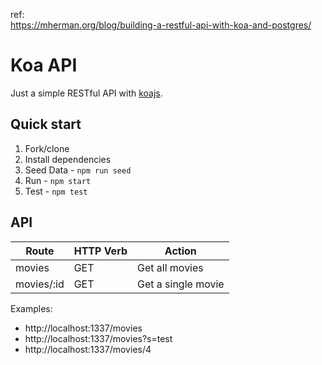 ref:  
https://mherman.org/blog/building-a-restful-api-with-koa-and-postgres/



# Koa API

Just a simple RESTful API with [koajs](http://koajs.com/).

## Quick start

1. Fork/clone
1. Install dependencies
1. Seed Data - `npm run seed`
1. Run - `npm start`
1. Test - `npm test`

## API

| Route      | HTTP Verb | Action             |
|------------|-----------|--------------------|
| movies     | GET       | Get all movies     |
| movies/:id | GET       | Get a single movie |

Examples:

- http://localhost:1337/movies
- http://localhost:1337/movies?s=test
- http://localhost:1337/movies/4

